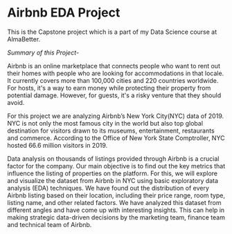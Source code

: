 
# Airbnb EDA Project
This is the Capstone project which is a part of my Data Science course at AlmaBetter. 


*Summary of this Project*-

Airbnb is an online marketplace that connects people who want to rent out their homes with people who are looking for accommodations in that locale. It currently covers more than 100,000 cities and 220 countries worldwide.
For hosts, it's a way to earn money while protecting their property from potential damage. However, for guests, it's a risky venture that they should avoid.

For this project we are analyzing Airbnb’s New York City(NYC) data of 2019. NYC is not only the most famous city in the world but also top global destination for visitors drawn to its museums, entertainment, restaurants and commerce. According to the Office of New York State Comptroller, NYC hosted 66.6 million visitors in 2019.

Data analysis on thousands of listings provided through Airbnb is a crucial factor for the company.
Our main objective is to find out the key metrics that influence the listing of properties on the platform. For this, we will explore and visualize the dataset from Airbnb in NYC using basic exploratory data analysis (EDA) techniques.
We have found out the distribution of every Airbnb listing based on their location, including their price range, room type, listing name, and other related factors.
We have analyzed this dataset from different angles and have come up with interesting insights. This can help in making strategic data-driven decisions by the marketing team, finance team and technical team of Airbnb.



